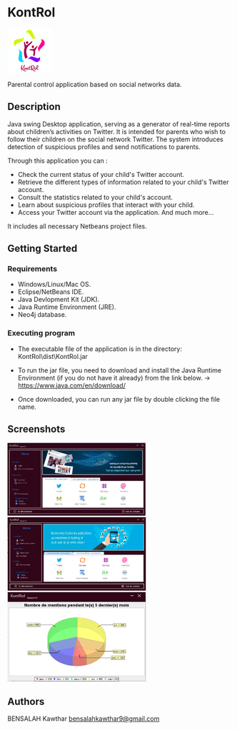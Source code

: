 
# KontRol

![alt text](https://raw.githubusercontent.com/kawthar-bensalah/KontRol/master/rsz_11logo.png)


Parental control application based on social networks data. 

## Description

Java swing Desktop application, serving as a generator of real-time reports about children’s activities on Twitter. It is intended for parents who wish to follow their children on the social network Twitter. The system introduces detection of suspicious profiles and send notifications to parents. 

Through this application you can :

   - Check the current status of your child's Twitter account.
   - Retrieve the different types of information related to your child's Twitter account.
   - Consult the statistics related to your child's account. 
   - Learn about suspicious profiles that interact with your child.
   - Access your Twitter account via the application.
     And much more...
   
It includes all necessary Netbeans project files. 

## Getting Started

### Requirements

* Windows/Linux/Mac OS.
* Eclipse/NetBeans IDE.
* Java Devlopment Kit (JDK).
* Java Runtime Environment (JRE).
* Neo4j database.

### Executing program

* The executable file of the application is in the directory: KontRol\dist\KontRol.jar

* To run the jar file, you need to download and install the Java Runtime Environment (if you do not have it already) from the link below.
  ->  https://www.java.com/en/download/
  
* Once downloaded, you can run any jar file by double clicking the file name.
  
## Screenshots

<p float="left">
<img src="https://raw.githubusercontent.com/kawthar-bensalah/KontRol/master/screen3.PNG" width="310" /> <img src="https://raw.githubusercontent.com/kawthar-bensalah/KontRol/master/screen4.PNG" width="310" /> <img src="https://raw.githubusercontent.com/kawthar-bensalah/KontRol/master/screen5.PNG" width="310" height="200"/>
 </p>

## Authors

BENSALAH Kawthar 
bensalahkawthar9@gmail.com

